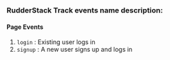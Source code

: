 ### RudderStack Track events name description:

#### Page Events
1. ``` login ``` : Existing user logs in
2. ``` signup ``` : A new user signs up and logs in